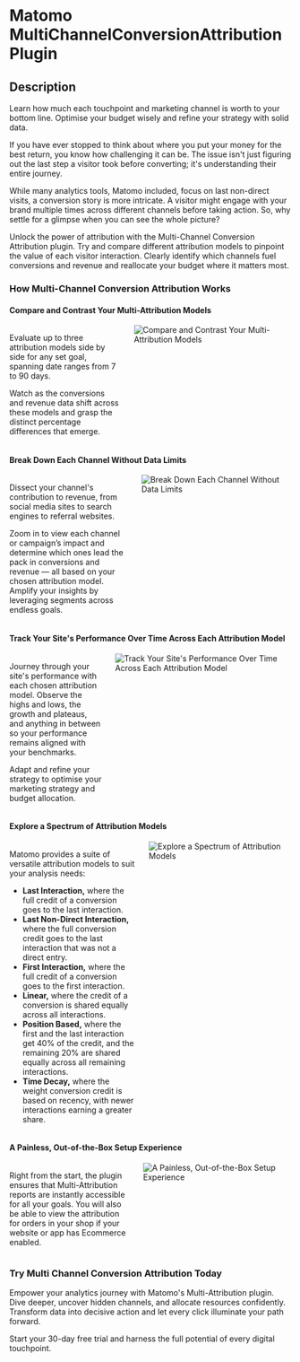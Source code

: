 # Matomo MultiChannelConversionAttribution Plugin

## Description

Learn how much each touchpoint and marketing channel is worth to your bottom line. Optimise your budget wisely and refine your strategy with solid data.

If you have ever stopped to think about where you put your money for the best return, you know how challenging it can be. The issue isn't just figuring out the last step a visitor took before converting; it's understanding their entire journey.

While many analytics tools, Matomo included, focus on last non-direct visits, a conversion story is more intricate. A visitor might engage with your brand multiple times across different channels before taking action. So, why settle for a glimpse when you can see the whole picture?

Unlock the power of attribution with the Multi-Channel Conversion Attribution plugin. Try and compare different attribution models to pinpoint the value of each visitor interaction. Clearly identify which channels fuel conversions and revenue and reallocate your budget where it matters most.

### How Multi-Channel Conversion Attribution Works

#### Compare and Contrast Your Multi-Attribution Models

<div class="main-div-readme" style="display: flex;height: auto;">
<div class="left-div-readme" style="width: 50%;">
<p>Evaluate up to three attribution models side by side for any set goal, spanning date ranges from 7 to 90 days. </p>
<p>Watch as the conversions and revenue data shift across these models and grasp the distinct percentage differences that emerge.</p>
</div>
<div class="right-div-readme" style="flex-grow: 1;">
<img src="https://plugins.matomo.org/img/MultiChannelConversionAttribution/image1.png" style="margin-left: 24px;" alt="Compare and Contrast Your Multi-Attribution Models">
</div>
</div>

#### Break Down Each Channel Without Data Limits

<div class="main-div-readme" style="display: flex;height: auto;">
<div class="left-div-readme" style="width: 50%;">
<p>Dissect your channel's contribution to revenue, from social media sites to search engines to referral websites. </p>
<p>Zoom in to view each channel or campaign’s impact and determine which ones lead the pack in conversions and revenue — all based on your chosen attribution model. Amplify your insights by leveraging segments across endless goals.</p>
</div>
<div class="right-div-readme" style="flex-grow: 1;">
<img src="https://plugins.matomo.org/img/MultiChannelConversionAttribution/image3.jpg" style="margin-left: 24px;" alt="Break Down Each Channel Without Data Limits">
</div>
</div>

#### Track Your Site's Performance Over Time Across Each Attribution Model

<div class="main-div-readme" style="display: flex;height: auto;">
<div class="left-div-readme" style="width: 50%;">
<p>Journey through your site's performance with each chosen attribution model. Observe the highs and lows, the growth and plateaus, and anything in between so your performance remains aligned with your benchmarks. </p>
<p>Adapt and refine your strategy to optimise your marketing strategy and budget allocation.</p>
</div>
<div class="right-div-readme" style="flex-grow: 1;">
<img src="https://plugins.matomo.org/img/MultiChannelConversionAttribution/image3.jpg" style="margin-left: 24px;" alt="Track Your Site's Performance Over Time Across Each Attribution Model">
</div>
</div>

#### Explore a Spectrum of Attribution Models

<div class="main-div-readme" style="display: flex;height: auto;">
<div class="left-div-readme" style="width: 50%;">
<p>Matomo provides a suite of versatile attribution models to suit your analysis needs:</p>
<ul>
<li><b>Last Interaction,</b> where the full credit of a conversion goes to the last interaction.</li>
<li><b>Last Non-Direct Interaction,</b> where the full conversion credit goes to the last interaction that was not a direct entry.</li>
<li><b>First Interaction,</b> where the full credit of a conversion goes to the first interaction.</li>
<li><b>Linear,</b> where the credit of a conversion is shared equally across all interactions.</li>
<li><b>Position Based,</b> where the first and the last interaction get 40% of the credit, and the remaining 20% are shared equally across all remaining interactions.</li>
<li><b>Time Decay,</b> where the weight conversion credit is based on recency, with newer interactions earning a greater share.</li>
</ul>
</div>
<div class="right-div-readme" style="flex-grow: 1;">
<img src="https://plugins.matomo.org/img/MultiChannelConversionAttribution/image4.jpg" style="margin-left: 24px;" alt="Explore a Spectrum of Attribution Models">
</div>
</div>

#### A Painless, Out-of-the-Box Setup Experience

<div class="main-div-readme" style="display: flex;height: auto;">
<div class="left-div-readme" style="width: 50%;">
<p>Right from the start, the plugin ensures that Multi-Attribution reports are instantly accessible for all your goals.  You will also be able to view the attribution for orders in your shop if your website or app has Ecommerce enabled.</p>
</div>
<div class="right-div-readme" style="flex-grow: 1;">
<img src="https://plugins.matomo.org/img/MultiChannelConversionAttribution/image5.jpg" style="margin-left: 24px;" alt="A Painless, Out-of-the-Box Setup Experience">
</div>
</div>

### Try Multi Channel Conversion Attribution Today

Empower your analytics journey with Matomo's Multi-Attribution plugin. Dive deeper, uncover hidden channels, and allocate resources confidently. Transform data into decisive action and let every click illuminate your path forward.

Start your 30-day free trial and harness the full potential of every digital touchpoint.
